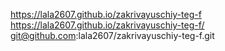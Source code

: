 https://lala2607.github.io/zakrivayuschiy-teg-f
https://lala2607.github.io/zakrivayuschiy-teg-f/
git@github.com:lala2607/zakrivayuschiy-teg-f.git